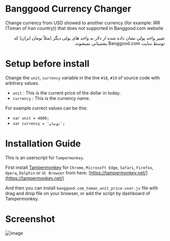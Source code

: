# Banggood Currency Changer
Change currency from USD showed to another currency (for example: IRR (Toman of Iran country)) that does not supported in Banggood.com website

<div dir=rtl>
تغییر واحد پولی نشان داده شده از دلار به واحد های پولی دیگر (مثلاً تومان ایران) که توسط سایت Banggood.com پشتیبانی نمیشوند.
</div>

# Setup before install
Change the `unit`, `currency` variable in the line `#18`, `#19` of source code with arbitrary values.

* `unit` : This is the current price of the dollar in today.
* `currency` : This is the currency name.

For example currect values can be this:

* `var unit = 4600;`
* `var currency = 'تومان';`

# Installation Guide
This is an userscript for `Tampermonkey`.

First install [Tampermonkey](https://tampermonkey.net/) for `Chrome`, `Microsoft Edge`, `Safari`, `Firefox`, `Opera`, `Dolphin` or `UC Browser` from here: [https://tampermonkey.net/](https://tampermonkey.net/)

And then you can install `banggood.com_toman_unit_price.user.js` file with drag and drop file on your browser, or add the script by dashboard of Tampermonkey.

# Screenshot
![image](https://user-images.githubusercontent.com/246721/34752187-10e01630-f5c6-11e7-8fd6-6076dcc2eac5.png)
